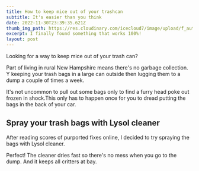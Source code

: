 ```yaml
---
title: How to keep mice out of your trashcan
subtitle: It's easier than you think
date: 2022-11-30T23:39:35.621Z
thumb_img_path: https://res.cloudinary.com/icecloud7/image/upload/f_auto/v1669851554/ruralnh/gray-mouse-on-wood-beam_b9tctn.png
excerpt: I finally found something that works 100%!
layout: post
---
```

L﻿ooking for a way to keep mice out of your trash can?

Part of living in rural New Hampshire means there's no garbage collection. Y keeping your trash bags in a large can outside then lugging them to a dump a couple of times a week.

I﻿t's not uncommon to pull out some bags only to find a furry head poke out frozen in shock.This only has to happen once for you to dread putting the bags in the back of your car.

## S﻿pray your trash bags with Lysol cleaner

A﻿fter reading scores of purported fixes online, I decided to try spraying the bags with Lysol cleaner. 

Perfect! The cleaner dries fast so there's no mess when you go to the dump. And it keeps all critters at bay.
